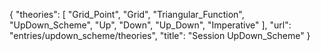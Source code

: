 {
    "theories": [
        "Grid_Point",
        "Grid",
        "Triangular_Function",
        "UpDown_Scheme",
        "Up",
        "Down",
        "Up_Down",
        "Imperative"
    ],
    "url": "entries/updown_scheme/theories",
    "title": "Session UpDown_Scheme"
}